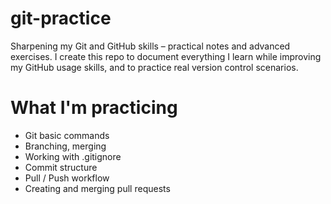 # git-practice
Sharpening my Git and GitHub skills – practical notes and advanced exercises. I create this repo to document everything I learn while improving my GitHub usage skills, and to practice real version control scenarios.

# What I'm practicing
- Git basic commands
- Branching, merging
- Working with .gitignore
- Commit structure
- Pull / Push workflow
- Creating and merging pull requests

  
